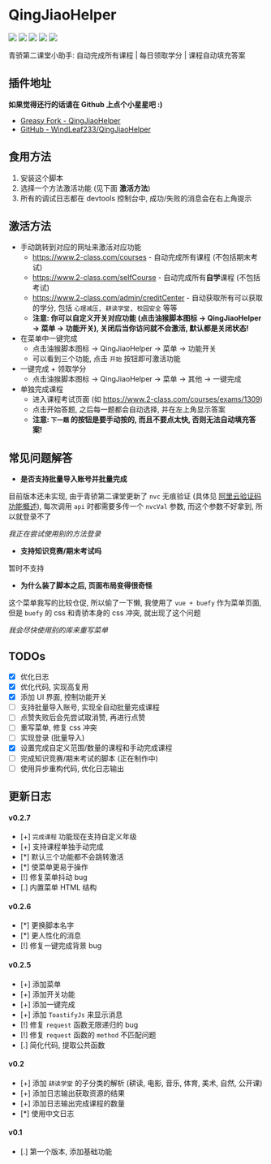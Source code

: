 # QingJiaoHelper

![](https://img.shields.io/greasyfork/v/452984?label=%E6%9C%80%E6%96%B0%E7%89%88%E6%9C%AC)
![](https://img.shields.io/greasyfork/dd/452984?color=red&label=%E6%97%A5%E5%AE%89%E8%A3%85)
![](https://img.shields.io/greasyfork/dt/452984?color=pink&label=%E6%80%BB%E5%AE%89%E8%A3%85)
![](https://img.shields.io/greasyfork/l/452984?label=%E8%AE%B8%E5%8F%AF%E8%AF%81)
![](https://img.shields.io/greasyfork/rating-count/452984?label=%E8%AF%84%E5%88%86)

青骄第二课堂小助手: 自动完成所有课程 | 每日领取学分 | 课程自动填充答案

## 插件地址

**如果觉得还行的话请在 Github 上点个小星星吧 :)**

+ [Greasy Fork - QingJiaoHelper](https://greasyfork.org/zh-CN/scripts/452984-qingjiaohelper)
+ [GitHub - WindLeaf233/QingJiaoHelper](https://github.com/WindLeaf233/QingJiaoHelper/)

## 食用方法

1. 安装这个脚本
2. 选择一个方法激活功能 (见下面 **激活方法**)
3. 所有的调试日志都在 devtools 控制台中, 成功/失败的消息会在右上角提示

## 激活方法
* 手动跳转到对应的网址来激活对应功能
  + https://www.2-class.com/courses - 自动完成所有课程 (不包括期末考试)
  + https://www.2-class.com/selfCourse - 自动完成所有**自学**课程 (不包括考试)
  + https://www.2-class.com/admin/creditCenter - 自动获取所有可以获取的学分, 包括 `心理减压, 耕读学堂, 校园安全` 等等
  + **注意: 你可以自定义开关对应功能 (点击油猴脚本图标 -> QingJiaoHelper -> 菜单 -> 功能开关), 关闭后当你访问就不会激活, 默认都是关闭状态!**
* 在菜单中一键完成
  + 点击油猴脚本图标 -> QingJiaoHelper -> 菜单 -> 功能开关
  + 可以看到三个功能, 点击 `开始` 按钮即可激活功能
* 一键完成 + 领取学分
  + 点击油猴脚本图标 -> QingJiaoHelper -> 菜单 -> 其他 -> 一键完成
* 单独完成课程
  + 进入课程考试页面 (如 https://www.2-class.com/courses/exams/1309)
  + 点击开始答题, 之后每一题都会自动选择, 并在左上角显示答案
  + **注意: `下一题` 的按钮是要手动按的, 而且不要点太快, 否则无法自动填充答案!**

## 常见问题解答

+ **是否支持批量导入账号并批量完成**

目前版本还未实现, 由于青骄第二课堂更新了 `nvc` 无痕验证 (具体见 [阿里云验证码功能概述](https://help.aliyun.com/document_detail/122071.html)), 每次调用 `api` 时都需要多传一个 `nvcVal` 参数, 而这个参数不好拿到, 所以就登录不了

*我正在尝试使用别的方法登录*

+ **支持知识竞赛/期末考试吗**

暂时不支持

+ **为什么装了脚本之后, 页面布局变得很奇怪**

这个菜单我写的比较仓促, 所以偷了一下懒, 我使用了 `vue + buefy` 作为菜单页面, 但是 `buefy` 的 css 和青骄本身的 css 冲突, 就出现了这个问题

*我会尽快使用别的库来重写菜单*

## TODOs

+ [x] 优化日志
+ [x] 优化代码, 实现高复用
+ [x] 添加 UI 界面, 控制功能开关
+ [ ] 支持批量导入账号, 实现全自动批量完成课程
+ [ ] 点赞失败后会先尝试取消赞, 再进行点赞
+ [ ] 重写菜单, 修复 css 冲突
+ [ ] 实现登录 (批量导入)
+ [x] 设置完成自定义范围/数量的课程和手动完成课程
+ [ ] 完成知识竞赛/期末考试的脚本 (正在制作中)
+ [ ] 使用异步重构代码, 优化日志输出

## 更新日志

#### v0.2.7
* [+] `完成课程` 功能现在支持自定义年级
* [+] 支持课程单独手动完成
* [*] 默认三个功能都不会跳转激活
* [*] 使菜单更易于操作
* [!] 修复菜单抖动 bug
* [.] 内置菜单 HTML 结构

#### v0.2.6
* [*] 更换脚本名字
* [*] 更人性化的消息
* [!] 修复一键完成背景 bug

#### v0.2.5
* [+] 添加菜单
* [+] 添加开关功能
* [+] 添加一键完成
* [+] 添加 `ToastifyJs` 来显示消息
* [!] 修复 `request` 函数无限递归的 bug
* [!] 修复 `request` 函数的 `method` 不匹配问题
* [.] 简化代码, 提取公共函数

#### v0.2
* [+] 添加 `耕读学堂` 的子分类的解析 (耕读, 电影, 音乐, 体育, 美术, 自然, 公开课)
* [+] 添加日志输出获取资源的结果
* [+] 添加日志输出完成课程的数量
* [*] 使用中文日志

#### v0.1
* [.] 第一个版本, 添加基础功能
